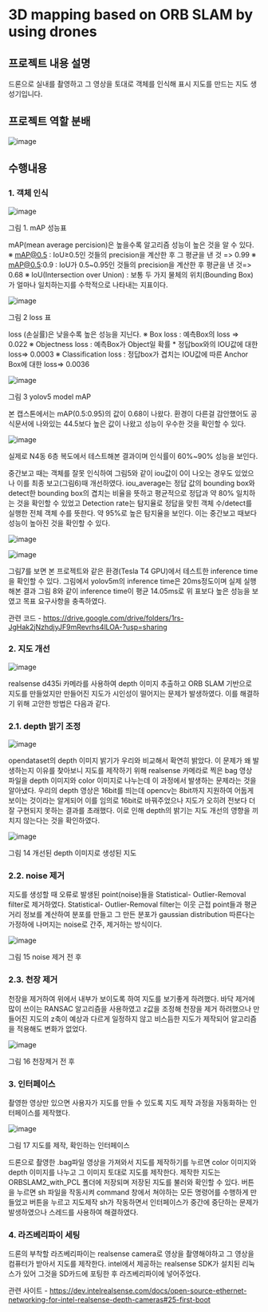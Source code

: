 # 3D mapping based on ORB SLAM by using drones

## 프로젝트 내용 설명
드론으로 실내를 촬영하고 그 영상을 토대로 객체를 인식해 표시 지도를 만드는 지도 생성기입니다.


## 프로젝트 역할 분배

![image](https://user-images.githubusercontent.com/65644486/139809559-7f0ca238-c5ab-41d2-9a5f-e5fe7bb1c690.png)


## 수행내용

### 1. 객체 인식

![image](https://user-images.githubusercontent.com/65644486/139801318-879ab55a-f7d5-4935-9a89-3288a5ef42fb.png)

그림 1. mAP 성능표


mAP(mean average percision)은 높을수록 알고리즘 성능이 높은 것을 알 수 있다.
※ mAP@0.5 : IoU≥0.5인 것들의 precision을 계산한 후 그 평균을 낸 것 => 0.99
※ mAP@0.5:0.9 : IoU가 0.5~0.95인 것들의 precision을 계산한 후 평균을 낸 것=> 0.68
※ IoU(Intersection over Union) : 보통 두 가지 물체의 위치(Bounding Box)가 얼마나 일치하는지를 수학적으로 나타내는 지표이다.


![image](https://user-images.githubusercontent.com/65644486/139801304-2a22ad80-690b-4eeb-974f-b5d9065c8eec.png)

그림 2 loss 표


loss (손실률)은 낮을수록 높은 성능을 지닌다.
※ Box loss : 예측Box의 loss => 0.022
※ Objectness loss : 예측Box가 Object일 확률 * 정답box와의 IOU값에 대한 loss=> 0.0003
※ Classification loss : 정답box가 겹치는 IOU값에 따른 Anchor Box에 대한 loss=> 0.0036

![image](https://user-images.githubusercontent.com/65644486/139801276-0bc5624c-92c8-40b0-8315-a4595ed50e72.png)

그림 3 yolov5 model mAP

본 캡스톤에서는 mAP(0.5:0.95)의 값이 0.68이 나왔다. 환경이 다른걸 감안했어도 공식문서에 나와있는 44.5보다 높은 값이 나왔고 성능이 우수한 것을 확인할 수 있다. 

![image](https://user-images.githubusercontent.com/65644486/139809799-c3f5cb51-f9d5-4537-a14a-5836725eb2d5.png)

실제로 N4동 6층 복도에서 테스트해본 결과이며 인식률이 60%~90% 성능을 보인다.

중간보고 때는 객체를 잘못 인식하여 그림5와 같이 iou값이 0이 나오는 경우도 있었으나 이를 최종 보고(그림6)때 개선하였다. iou_average는 정답 값의 bounding box와 detect한 bounding box의 겹치는 비율을 뜻하고 평균적으로 정답과 약 80% 일치하는 것을 확인할 수 있었고 Detection rate는 탐지율로 정답을 맞힌 객체 수/detect를 실행한 전체 객체 수를 뜻한다. 약 95%로 높은 탐지율을 보인다. 이는 중간보고 때보다 성능이 높아진 것을 확인할 수 있다.

![image](https://user-images.githubusercontent.com/65644486/139809869-3760e6b9-c3f8-4170-b8dc-bcf2463f7ac1.png)

![image](https://user-images.githubusercontent.com/65644486/139809975-490c9ef6-6c4a-4076-99db-5d72b54424c0.png)

그림7를 보면 본 프로젝트와 같은 환경(Tesla T4 GPU)에서 테스트한 inference time을 확인할 수 있다. 그림에서 yolov5m의 inference time은 20ms정도이며 실제 실행해본 결과 그림 8와 같이 inference time이 평균 14.05ms로 위 표보다 높은 성능을 보였고 목표 요구사항을 충족하였다.

관련 코드 - https://drive.google.com/drive/folders/1rs-JgHak2jNzhdjyJF9mRevrhs4lLOA-?usp=sharing

### 2. 지도 개선

![image](https://user-images.githubusercontent.com/65644486/139804296-6b066080-eeb5-4c8f-a625-59d00d2a8094.png)

realsense d435i 카메라를 사용하여 depth 이미지 추출하고 ORB SLAM 기반으로 지도를 만들었지만 만들어진 지도가 시인성이 떨어지는 문제가 발생하였다.
이를 해결하기 위해 고안한 방법은 다음과 같다.

### 2.1. depth 밝기 조정

![image](https://user-images.githubusercontent.com/65644486/139804393-52ce7816-fbbd-475b-8e6e-6e1c95c92812.png)

opendataset의 depth 이미지 밝기가 우리와 비교해서 확연히 밝았다. 이 문제가 왜 발생하는지 이유를 찾아보니 지도를 제작하기 위해 realsense 카메라로 찍은 bag 영상 파일을 depth 이미지와 color 이미지로 나누는데 이 과정에서 발생하는 문제라는 것을 알아냈다. 우리의 depth 영상은 16bit를 띄는데 opencv는 8bit까지 지원하여 어둡게 보이는 것이라는 알게되어 이를 임의로 16bit로 바꿔주었으나 지도가 오히려 전보다 더 잘 구현되지 못하는 결과를 초래했다. 이로 인해 depth의 밝기는 지도 개선의 영향을 끼치지 않는다는 것을 확인하였다.

![image](https://user-images.githubusercontent.com/65644486/139804121-9029193d-946a-46b4-8107-a0517f744a8a.png)

그림 14 개선된 depth 이미지로 생성된 지도

### 2.2. noise 제거

지도를 생성할 때 오류로 발생된 point(noise)들을 Statistical- Outlier-Removal filter로 제거하였다. Statistical- Outlier-Removal filter는 이웃 근접 point들과 평균 거리 정보를 계산하여 분포를 만들고 그 만든 분포가 gaussian distribution 따른다는 가정하에 나머지는 noise로 간주, 제거하는 방식이다.

![image](https://user-images.githubusercontent.com/65644486/139804900-9533ac23-67f1-4040-a9de-f80c2982bc37.png)

그림 15 noise 제거 전 후

### 2.3. 천장 제거

천장을 제거하여 위에서 내부가 보이도록 하여 지도를 보기좋게 하려했다. 바닥 제거에 많이 쓰이는 RANSAC 알고리즘을 사용하였고 z값을 조정해 천장을 제거 하려했으나 만들어진 지도의 z축이 예상과 다르게 일정하지 않고 비스듬한 지도가 제작되어 알고리즘을 적용해도 변화가 없었다.

![image](https://user-images.githubusercontent.com/65644486/139805271-00edd07f-aaa4-4067-b764-8c2ebab08680.png)

그림 16 천장제거 전 후

### 3. 인터페이스  

촬영한 영상만 있으면 사용자가 지도를 만들 수 있도록 지도 제작 과정을 자동화하는 인터페이스를 제작했다.

![image](https://user-images.githubusercontent.com/65644486/139805495-5608e236-ba91-430a-911c-79ea619ffa5a.png)

그림 17 지도를 제작, 확인하는 인터페이스

드론으로 촬영한 .bag파일 영상을 가져와서 지도를 제작하기를 누르면 color 이미지와 depth 이미지를 나누고 그 이미지 토대로 지도를 제작한다. 제작한 지도는 ORBSLAM2_with_PCL 폴더에 저장되며 저장된 지도를 불러와 확인할 수 있다. 버튼을 누르면 sh 파일을 작동시켜 command 창에서 쳐야하는 모든 명령어를 수행하게 만들었고 버튼을 누르고 지도제작 sh가 작동하면서 인터페이스가 중간에 중단하는 문제가 발생하였으나 스레드를 사용하여 해결하였다.

### 4. 라즈베리파이 세팅
드론의 부착할 라즈베리파이는 realsense camera로 영상을 촬영해야하고 그 영상을 컴퓨터가 받아서 지도를 제작한다.
intel에서 제공하는 realsense SDK가 설치된 리눅스가 있어 그것을 SD카드에 포팅한 후 라즈베리파이에 넣어주었다.

관련 사이트 - https://dev.intelrealsense.com/docs/open-source-ethernet-networking-for-intel-realsense-depth-cameras#25-first-boot
